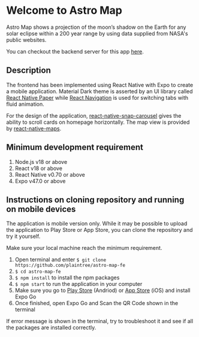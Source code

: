 # Welcome to Astro Map

Astro Map shows a projection of the moon’s shadow on the Earth for any solar eclipse within a 200 year range by using data supplied from NASA's public websites.

You can checkout the backend server for this app [here](https://github.com/AliCW/Astro-map-BE/tree/main).

## Description

The frontend has been implemented using React Native with Expo to create a mobile application. Material Dark theme is asserted by an UI library called [React Native Paper](https://callstack.github.io/react-native-paper/index.html) while [React Navigation](https://reactnavigation.org/) is used for switching tabs with fluid animation.

For the design of the application, [react-native-snap-carousel](https://github.com/meliorence/react-native-snap-carousel) gives the ability to scroll cards on homepage horizontally. The map view is provided by [react-native-maps](https://github.com/react-native-maps/react-native-maps).

## Minimum development requirement

1. Node.js v18 or above
2. React v18 or above
3. React Native v0.70 or above
4. Expo v47.0 or above

## Instructions on cloning repository and running on mobile devices

The application is mobile version only. While it may be possible to upload the application to Play Store or App Store, you can clone the repository and try it yourself.

Make sure your local machine reach the minimum requirement.

1. Open terminal and enter `$ git clone https://github.com/plaintree/astro-map-fe`
2. `$ cd astro-map-fe`
3. `$ npm install` to install the npm packages
4. `$ npm start` to run the application in your computer
5. Make sure you go to [Play Store](https://play.google.com/store/apps/details?id=host.exp.exponent&hl=en_GB&gl=US&pli=1) (Andriod) or [App Store](https://apps.apple.com/us/app/expo-go/id982107779) (iOS) and install Expo Go
6. Once finished, open Expo Go and Scan the QR Code shown in the terminal

If error message is shown in the terminal, try to troubleshoot it and see if all the packages are installed correctly.
